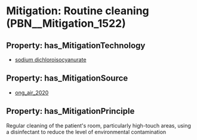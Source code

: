 # Mitigation: __Routine cleaning__ (PBN__Mitigation_1522)

## Property: has_MitigationTechnology

* [sodium dichloroisocyanurate](../Technology/PBN__Technology_3909)

## Property: has_MitigationSource

* [ong_air_2020](../Article/PBN__Article_264)

## Property: has_MitigationPrinciple

Regular cleaning of the patient's room, particularly high-touch areas, using a disinfectant to reduce the level of environmental contamination


